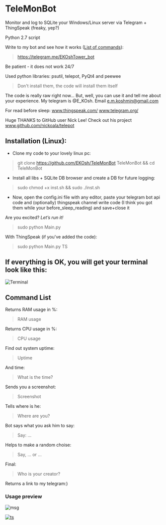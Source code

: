 ﻿# TeleMonBot
Monitor and log to SQLite your Windows/Linux server via Telegram + ThingSpeak (freaky, yep?)

Python 2.7 script

Write to my bot and see how it works ([List of commands](https://github.com/EKOsh/TeleMonBot/blob/master/README.md#command-list)):
> https://telegram.me/EKOshTower_bot

Be patient - it does not work 24/7

Used python libraries: psutil, telepot, PyQt4 and peewee
> Don't install them, the code will install them itself

The code is really raw right now... But, well, you can use it and tell me about your experience. My telegram is @E_KOsh. Email e.m.koshmin@gmail.com

For read before sleep: www.thingspeak.com/ www.telegram.org/ 

Huge THANKS to GitHub user Nick Lee! Check out his project www.github.com/nickoala/telepot


## Installation (Linux):

- Clone my code to your lovely linux pc:

> git clone https://github.com/EKOsh/TeleMonBot TeleMonBot && cd TeleMonBot

- Install all libs + SQLite DB browser and create a DB for future logging:

> sudo chmod +x inst.sh && sudo ./inst.sh

- Now, open the config.ini file with any editor, paste your telegram bot api code and (optionally) thingspeak channel write code (I think you got them while your before_sleep_reading) and save+close it

Are you excited? *Let’s run it!*

> sudo python Main.py

With ThingSpeak (if you've added the code):

> sudo python Main.py TS

## If everything is OK, you will get your terminal look like this:

![Terminal](https://github.com/EKOsh/TeleMonBot/blob/master/terminal.png)

## Command List

Returns RAM usage in %:
> RAM usage

Returns CPU usage in %:
> CPU usage

Find out system uptime:
> Uptime

And time:
> What is the time?

Sends you a screenshot:
> Screenshot

Tells where is he:
> Where are you?

Bot says what you ask him to say:
> Say: ...

Helps to make a random choise:
> Say, ... or ...

Final:
> Who is your creator?

Returns a link to my telegram:)

### Usage preview

![msg](https://github.com/EKOsh/TeleMonBot/blob/master/msg.jpg)

[![ts](https://github.com/EKOsh/TeleMonBot/blob/master/ts.jpg)](https://thingspeak.com/channels/112493)
